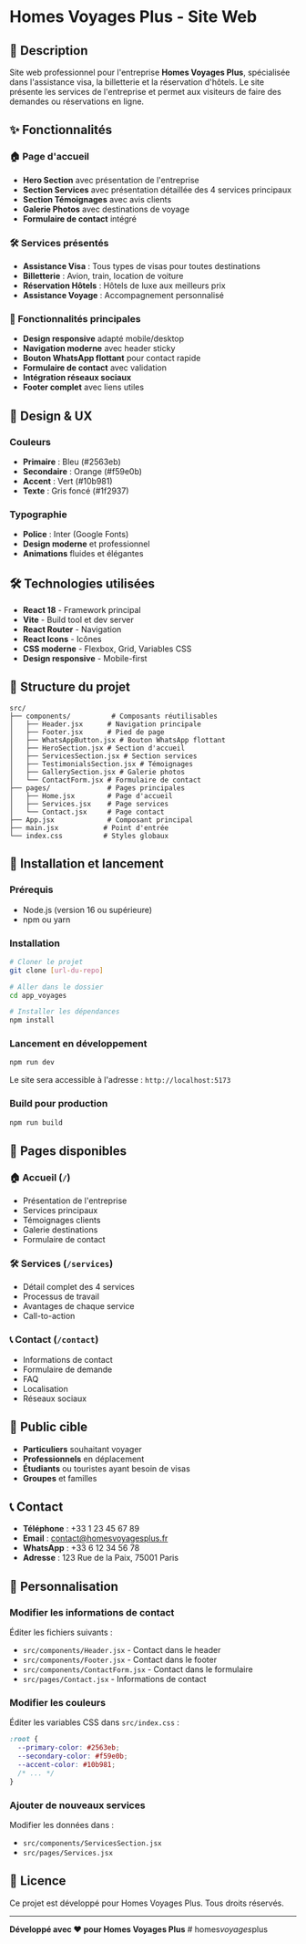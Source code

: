 # Homes Voyages Plus - Site Web

## 🚀 Description

Site web professionnel pour l'entreprise **Homes Voyages Plus**, spécialisée dans l'assistance visa, la billetterie et la réservation d'hôtels. Le site présente les services de l'entreprise et permet aux visiteurs de faire des demandes ou réservations en ligne.

## ✨ Fonctionnalités

### 🏠 Page d'accueil
- **Hero Section** avec présentation de l'entreprise
- **Section Services** avec présentation détaillée des 4 services principaux
- **Section Témoignages** avec avis clients
- **Galerie Photos** avec destinations de voyage
- **Formulaire de contact** intégré

### 🛠️ Services présentés
- **Assistance Visa** : Tous types de visas pour toutes destinations
- **Billetterie** : Avion, train, location de voiture
- **Réservation Hôtels** : Hôtels de luxe aux meilleurs prix
- **Assistance Voyage** : Accompagnement personnalisé

### 📱 Fonctionnalités principales
- **Design responsive** adapté mobile/desktop
- **Navigation moderne** avec header sticky
- **Bouton WhatsApp flottant** pour contact rapide
- **Formulaire de contact** avec validation
- **Intégration réseaux sociaux**
- **Footer complet** avec liens utiles

## 🎨 Design & UX

### Couleurs
- **Primaire** : Bleu (#2563eb)
- **Secondaire** : Orange (#f59e0b)
- **Accent** : Vert (#10b981)
- **Texte** : Gris foncé (#1f2937)

### Typographie
- **Police** : Inter (Google Fonts)
- **Design moderne** et professionnel
- **Animations** fluides et élégantes

## 🛠️ Technologies utilisées

- **React 18** - Framework principal
- **Vite** - Build tool et dev server
- **React Router** - Navigation
- **React Icons** - Icônes
- **CSS moderne** - Flexbox, Grid, Variables CSS
- **Design responsive** - Mobile-first

## 📁 Structure du projet

```
src/
├── components/          # Composants réutilisables
│   ├── Header.jsx      # Navigation principale
│   ├── Footer.jsx      # Pied de page
│   ├── WhatsAppButton.jsx # Bouton WhatsApp flottant
│   ├── HeroSection.jsx # Section d'accueil
│   ├── ServicesSection.jsx # Section services
│   ├── TestimonialsSection.jsx # Témoignages
│   ├── GallerySection.jsx # Galerie photos
│   └── ContactForm.jsx # Formulaire de contact
├── pages/              # Pages principales
│   ├── Home.jsx        # Page d'accueil
│   ├── Services.jsx    # Page services
│   └── Contact.jsx     # Page contact
├── App.jsx             # Composant principal
├── main.jsx           # Point d'entrée
└── index.css          # Styles globaux
```

## 🚀 Installation et lancement

### Prérequis
- Node.js (version 16 ou supérieure)
- npm ou yarn

### Installation
```bash
# Cloner le projet
git clone [url-du-repo]

# Aller dans le dossier
cd app_voyages

# Installer les dépendances
npm install
```

### Lancement en développement
```bash
npm run dev
```

Le site sera accessible à l'adresse : `http://localhost:5173`

### Build pour production
```bash
npm run build
```

## 📱 Pages disponibles

### 🏠 Accueil (`/`)
- Présentation de l'entreprise
- Services principaux
- Témoignages clients
- Galerie destinations
- Formulaire de contact

### 🛠️ Services (`/services`)
- Détail complet des 4 services
- Processus de travail
- Avantages de chaque service
- Call-to-action

### 📞 Contact (`/contact`)
- Informations de contact
- Formulaire de demande
- FAQ
- Localisation
- Réseaux sociaux

## 🎯 Public cible

- **Particuliers** souhaitant voyager
- **Professionnels** en déplacement
- **Étudiants** ou touristes ayant besoin de visas
- **Groupes** et familles

## 📞 Contact

- **Téléphone** : +33 1 23 45 67 89
- **Email** : contact@homesvoyagesplus.fr
- **WhatsApp** : +33 6 12 34 56 78
- **Adresse** : 123 Rue de la Paix, 75001 Paris

## 🔧 Personnalisation

### Modifier les informations de contact
Éditer les fichiers suivants :
- `src/components/Header.jsx` - Contact dans le header
- `src/components/Footer.jsx` - Contact dans le footer
- `src/components/ContactForm.jsx` - Contact dans le formulaire
- `src/pages/Contact.jsx` - Informations de contact

### Modifier les couleurs
Éditer les variables CSS dans `src/index.css` :
```css
:root {
  --primary-color: #2563eb;
  --secondary-color: #f59e0b;
  --accent-color: #10b981;
  /* ... */
}
```

### Ajouter de nouveaux services
Modifier les données dans :
- `src/components/ServicesSection.jsx`
- `src/pages/Services.jsx`

## 📄 Licence

Ce projet est développé pour Homes Voyages Plus. Tous droits réservés.

---

**Développé avec ❤️ pour Homes Voyages Plus** #   h o m e s _ v o y a g e s _ p l u s  
 